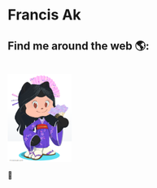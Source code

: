# Francis Ak




## Find me around the web 🌎: 
<br><a href="https://github.com/Francis-Akemi"><img style="width:25%" src="https://github.com/Francis-Akemi/Francis-Akemi/blob/master/octafran.png"></a>

<!-- - Sharing updates on <a href="https://www.linkedin.com/in/luizefsimoes2020/">LinkedIn</a>--> 💼
